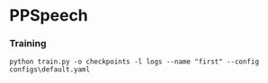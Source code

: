 # PPSpeech

### Training
```buildoutcfg
python train.py -o checkpoints -l logs --name "first" --config configs\default.yaml
```
